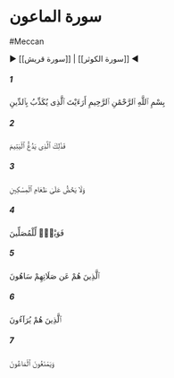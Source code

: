 # سورة الماعون
#Meccan
▶ [[سورة قريش]] | [[سورة الكوثر]] ◀
##### 1
<span class="ayah hovertext" data-hover="Seest thou one who denies the Judgment (to come)?">بِسْمِ ٱللَّهِ ٱلرَّحْمَٰنِ ٱلرَّحِيمِ أَرَءَيْتَ ٱلَّذِى يُكَذِّبُ بِٱلدِّينِ</span>
##### 2
<span class="ayah hovertext" data-hover="Then such is the (man) who repulses the orphan (with harshness),">فَذَٰلِكَ ٱلَّذِى يَدُعُّ ٱلْيَتِيمَ</span>
##### 3
<span class="ayah hovertext" data-hover="And encourages not the feeding of the indigent.">وَلَا يَحُضُّ عَلَىٰ طَعَامِ ٱلْمِسْكِينِ</span>
##### 4
<span class="ayah hovertext" data-hover="So woe to the worshippers">فَوَيْلٌۭ لِّلْمُصَلِّينَ</span>
##### 5
<span class="ayah hovertext" data-hover="Who are neglectful of their prayers,">ٱلَّذِينَ هُمْ عَن صَلَاتِهِمْ سَاهُونَ</span>
##### 6
<span class="ayah hovertext" data-hover="Those who (want but) to be seen (of men),">ٱلَّذِينَ هُمْ يُرَآءُونَ</span>
##### 7
<span class="ayah hovertext" data-hover="But refuse (to supply) (even) neighbourly needs.">وَيَمْنَعُونَ ٱلْمَاعُونَ</span>
